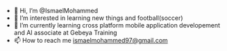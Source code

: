 - 👋 Hi, I’m @IsmaelMohammed
- 👀 I’m interested in learning new things and football(soccer)
- 🌱 I’m currently learning cross platform mobile application developement and AI associate at Gebeya Training
- 📫 How to reach me ismaelmohammed97@gmail.com

<!---
IsmaelMohammed/IsmaelMohammed is a ✨ special ✨ repository because its `README.md` (this file) appears on your GitHub profile.
You can click the Preview link to take a look at your changes.
--->
